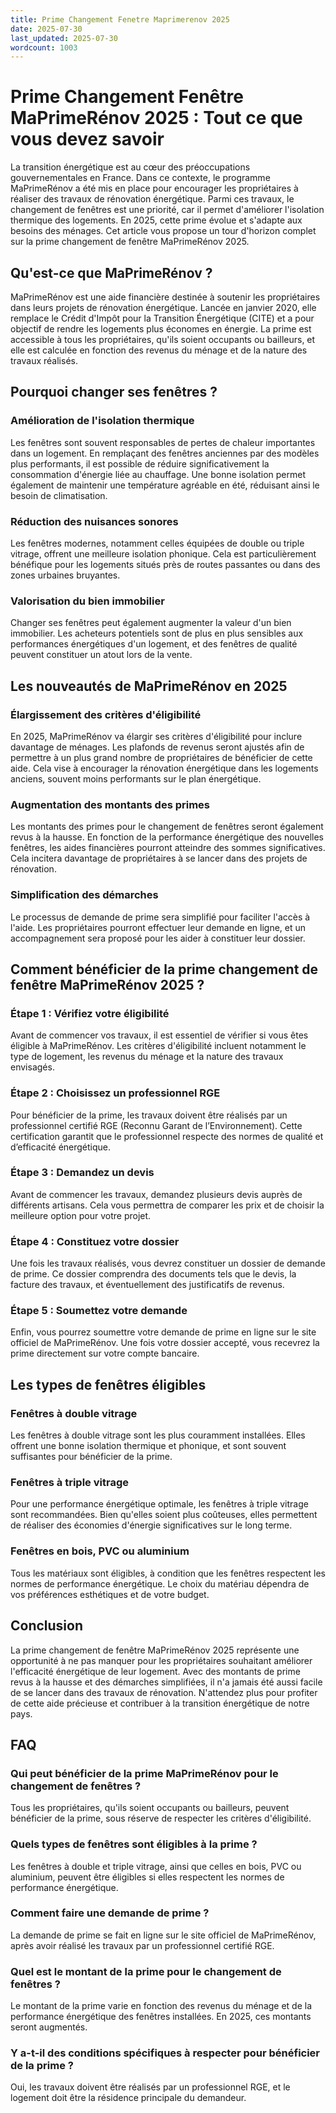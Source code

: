 ```yaml
---
title: Prime Changement Fenetre Maprimerenov 2025
date: 2025-07-30
last_updated: 2025-07-30
wordcount: 1003
---
```


# Prime Changement Fenêtre MaPrimeRénov 2025 : Tout ce que vous devez savoir

La transition énergétique est au cœur des préoccupations gouvernementales en France. Dans ce contexte, le programme MaPrimeRénov a été mis en place pour encourager les propriétaires à réaliser des travaux de rénovation énergétique. Parmi ces travaux, le changement de fenêtres est une priorité, car il permet d'améliorer l'isolation thermique des logements. En 2025, cette prime évolue et s'adapte aux besoins des ménages. Cet article vous propose un tour d'horizon complet sur la prime changement de fenêtre MaPrimeRénov 2025.

## Qu'est-ce que MaPrimeRénov ?

MaPrimeRénov est une aide financière destinée à soutenir les propriétaires dans leurs projets de rénovation énergétique. Lancée en janvier 2020, elle remplace le Crédit d'Impôt pour la Transition Énergétique (CITE) et a pour objectif de rendre les logements plus économes en énergie. La prime est accessible à tous les propriétaires, qu'ils soient occupants ou bailleurs, et elle est calculée en fonction des revenus du ménage et de la nature des travaux réalisés.

## Pourquoi changer ses fenêtres ?

### Amélioration de l'isolation thermique

Les fenêtres sont souvent responsables de pertes de chaleur importantes dans un logement. En remplaçant des fenêtres anciennes par des modèles plus performants, il est possible de réduire significativement la consommation d'énergie liée au chauffage. Une bonne isolation permet également de maintenir une température agréable en été, réduisant ainsi le besoin de climatisation.

### Réduction des nuisances sonores

Les fenêtres modernes, notamment celles équipées de double ou triple vitrage, offrent une meilleure isolation phonique. Cela est particulièrement bénéfique pour les logements situés près de routes passantes ou dans des zones urbaines bruyantes.

### Valorisation du bien immobilier

Changer ses fenêtres peut également augmenter la valeur d'un bien immobilier. Les acheteurs potentiels sont de plus en plus sensibles aux performances énergétiques d'un logement, et des fenêtres de qualité peuvent constituer un atout lors de la vente.

## Les nouveautés de MaPrimeRénov en 2025

### Élargissement des critères d'éligibilité

En 2025, MaPrimeRénov va élargir ses critères d'éligibilité pour inclure davantage de ménages. Les plafonds de revenus seront ajustés afin de permettre à un plus grand nombre de propriétaires de bénéficier de cette aide. Cela vise à encourager la rénovation énergétique dans les logements anciens, souvent moins performants sur le plan énergétique.

### Augmentation des montants des primes

Les montants des primes pour le changement de fenêtres seront également revus à la hausse. En fonction de la performance énergétique des nouvelles fenêtres, les aides financières pourront atteindre des sommes significatives. Cela incitera davantage de propriétaires à se lancer dans des projets de rénovation.

### Simplification des démarches

Le processus de demande de prime sera simplifié pour faciliter l'accès à l'aide. Les propriétaires pourront effectuer leur demande en ligne, et un accompagnement sera proposé pour les aider à constituer leur dossier.

## Comment bénéficier de la prime changement de fenêtre MaPrimeRénov 2025 ?

### Étape 1 : Vérifiez votre éligibilité

Avant de commencer vos travaux, il est essentiel de vérifier si vous êtes éligible à MaPrimeRénov. Les critères d'éligibilité incluent notamment le type de logement, les revenus du ménage et la nature des travaux envisagés.

### Étape 2 : Choisissez un professionnel RGE

Pour bénéficier de la prime, les travaux doivent être réalisés par un professionnel certifié RGE (Reconnu Garant de l’Environnement). Cette certification garantit que le professionnel respecte des normes de qualité et d’efficacité énergétique.

### Étape 3 : Demandez un devis

Avant de commencer les travaux, demandez plusieurs devis auprès de différents artisans. Cela vous permettra de comparer les prix et de choisir la meilleure option pour votre projet.

### Étape 4 : Constituez votre dossier

Une fois les travaux réalisés, vous devrez constituer un dossier de demande de prime. Ce dossier comprendra des documents tels que le devis, la facture des travaux, et éventuellement des justificatifs de revenus.

### Étape 5 : Soumettez votre demande

Enfin, vous pourrez soumettre votre demande de prime en ligne sur le site officiel de MaPrimeRénov. Une fois votre dossier accepté, vous recevrez la prime directement sur votre compte bancaire.

## Les types de fenêtres éligibles

### Fenêtres à double vitrage

Les fenêtres à double vitrage sont les plus couramment installées. Elles offrent une bonne isolation thermique et phonique, et sont souvent suffisantes pour bénéficier de la prime.

### Fenêtres à triple vitrage

Pour une performance énergétique optimale, les fenêtres à triple vitrage sont recommandées. Bien qu'elles soient plus coûteuses, elles permettent de réaliser des économies d'énergie significatives sur le long terme.

### Fenêtres en bois, PVC ou aluminium

Tous les matériaux sont éligibles, à condition que les fenêtres respectent les normes de performance énergétique. Le choix du matériau dépendra de vos préférences esthétiques et de votre budget.

## Conclusion

La prime changement de fenêtre MaPrimeRénov 2025 représente une opportunité à ne pas manquer pour les propriétaires souhaitant améliorer l'efficacité énergétique de leur logement. Avec des montants de prime revus à la hausse et des démarches simplifiées, il n'a jamais été aussi facile de se lancer dans des travaux de rénovation. N'attendez plus pour profiter de cette aide précieuse et contribuer à la transition énergétique de notre pays.

## FAQ

### Qui peut bénéficier de la prime MaPrimeRénov pour le changement de fenêtres ?

Tous les propriétaires, qu'ils soient occupants ou bailleurs, peuvent bénéficier de la prime, sous réserve de respecter les critères d'éligibilité.

### Quels types de fenêtres sont éligibles à la prime ?

Les fenêtres à double et triple vitrage, ainsi que celles en bois, PVC ou aluminium, peuvent être éligibles si elles respectent les normes de performance énergétique.

### Comment faire une demande de prime ?

La demande de prime se fait en ligne sur le site officiel de MaPrimeRénov, après avoir réalisé les travaux par un professionnel certifié RGE.

### Quel est le montant de la prime pour le changement de fenêtres ?

Le montant de la prime varie en fonction des revenus du ménage et de la performance énergétique des fenêtres installées. En 2025, ces montants seront augmentés.

### Y a-t-il des conditions spécifiques à respecter pour bénéficier de la prime ?

Oui, les travaux doivent être réalisés par un professionnel RGE, et le logement doit être la résidence principale du demandeur.